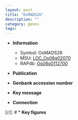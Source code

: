 ```yaml
---
layout: post
title: "OsMADS26"
description: ""
category: genes
tags: 
---
```


* **Information**  
    + Symbol: OsMADS26  
    + MSU: [LOC_Os08g02070](http://rice.uga.edu/cgi-bin/ORF_infopage.cgi?orf=LOC_Os08g02070)  
    + RAPdb: [Os08g0112700](http://rapdb.dna.affrc.go.jp/viewer/gbrowse_details/irgsp1?name=Os08g0112700)  

* **Publication**  

* **Genbank accession number**  

* **Key message**  

* **Connection**  

[//]: # * **Key figures**  



